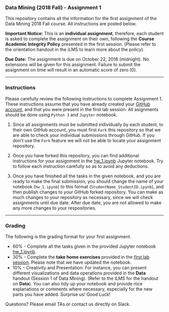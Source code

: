 ### Data Mining (2018 Fall) - Assignment 1
This repository contains all the information for the first assignment of the Data Mining 2018 Fall course. All instructions are posted below. 

**Important Notice:** This is an **individual assignment**, therefore, each student is asked to complete the assignment on their own, following the **Course Academic Integrity Policy** presented in the first session. (Please refer to the orientation handout in the iLMS to learn more about the policy).

**Due Date:** 
The assignment is due on October 22, 2018 (midnight). No extensions will be given for this assignment. Failure to submit the assignment on time will result in an automatic score of zero (0). 

---
### Instructions
Please carefully review the following instructions to complete Assignment 1. These instructions assume that you have already created your [GitHub account](https://github.com/), and that you were present in the first lab session. All asignments should be done using `Python 3` and `Jupyter` notebook. 

1. Since all assignments must be submitted individually by each student, to their own GitHub account, you must first `Fork` this repository so that we are able to check your individual submissions through GitHub. If you don't use the `Fork` feature we will not be able to locate your assignment repository.

2. Once you have forked this repository, you can find additional instructions for your assignment in the [hw_1.ipynb](https://github.com/omarsar/dm_2018_hw_1/blob/master/hw_1.ipynb) Jupyter notebook. Try to follow each instruction carefully so as to avoid any deductions. 

3. Once you have finished all the tasks in the given notebook, and you are ready to make the final submission, you should change the name of your notebook (`hw_1.ipynb`) to this format (`StudentName_StudentID.ipynb`), and then publish changes to your GitHub forked repository. You can make as much changes to your repository as necessary, since we will check assignments until due date. After due date, you are not allowed to make any more changes to your respositories.

---
### Grading
The following is the grading format for your first assignment.
- 60% - Complete all the tasks given in the provided Jupyter notebook [hw_1.ipynb](https://github.com/omarsar/dm_2018_hw_1/blob/master/hw_1.ipynb).
- 30% - Complete the **take home exercises** provided in the [first lab session](https://github.com/omarsar/data_mining_lab/blob/master/news_data_mining.ipynb). Please note that we have updated the notebook.
- 10% - Creativity and Presentation: For instance, you can present different visualizations and data operations provided in the **Data** handout (Session 1 of Data Mining). (Refer to the iLMS for the handout on **Data**). You can also tidy up your notebook and provide nice explanations or comments where necessary, especially for the new parts you have added. Surprise us! Good Luck!

Questions? Please email TAs or contact us directly on Slack. 


